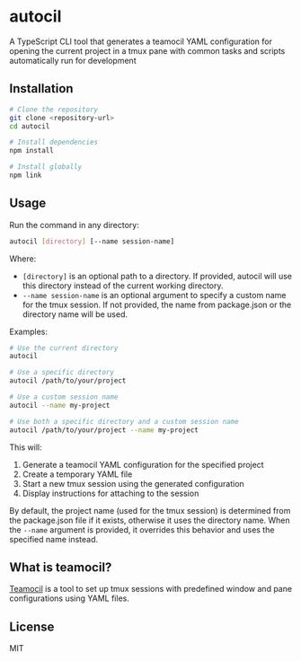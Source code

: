 # autocil

A TypeScript CLI tool that generates a teamocil YAML configuration for opening the current project in a tmux pane with common tasks and scripts automatically run for development

## Installation

```bash
# Clone the repository
git clone <repository-url>
cd autocil

# Install dependencies
npm install

# Install globally
npm link
```

## Usage

Run the command in any directory:

```bash
autocil [directory] [--name session-name]
```

Where:
- `[directory]` is an optional path to a directory. If provided, autocil will use this directory instead of the current working directory.
- `--name session-name` is an optional argument to specify a custom name for the tmux session. If not provided, the name from package.json or the directory name will be used.

Examples:

```bash
# Use the current directory
autocil

# Use a specific directory
autocil /path/to/your/project

# Use a custom session name
autocil --name my-project

# Use both a specific directory and a custom session name
autocil /path/to/your/project --name my-project
```

This will:
1. Generate a teamocil YAML configuration for the specified project
2. Create a temporary YAML file
3. Start a new tmux session using the generated configuration
4. Display instructions for attaching to the session

By default, the project name (used for the tmux session) is determined from the package.json file if it exists, otherwise it uses the directory name. When the `--name` argument is provided, it overrides this behavior and uses the specified name instead.

## What is teamocil?

[Teamocil](https://github.com/remi/teamocil) is a tool to set up tmux sessions with predefined window and pane configurations using YAML files.

## License

MIT
